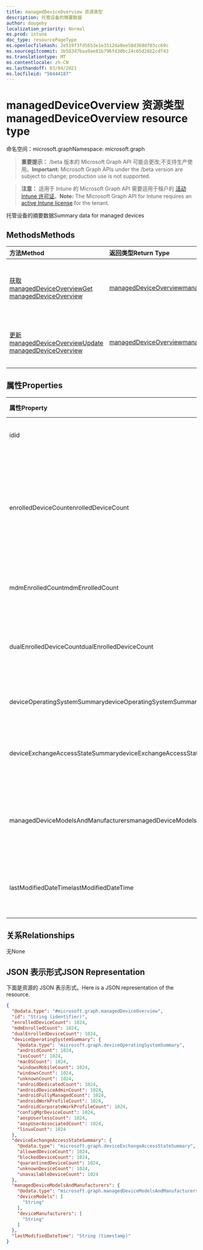 ```yaml
---
title: managedDeviceOverview 资源类型
description: 托管设备的摘要数据
author: dougeby
localization_priority: Normal
ms.prod: intune
doc_type: resourcePageType
ms.openlocfilehash: 2e519f3fd5653e1e3512da8ee58d369df03cc69c
ms.sourcegitcommit: 3b583d7baa9ae81b796fd30bc24c65d26b2cdf43
ms.translationtype: MT
ms.contentlocale: zh-CN
ms.lasthandoff: 03/04/2021
ms.locfileid: "50444187"
---
```

# <a name="manageddeviceoverview-resource-type"></a><span data-ttu-id="b50b7-103">managedDeviceOverview 资源类型</span><span class="sxs-lookup"><span data-stu-id="b50b7-103">managedDeviceOverview resource type</span></span>

<span data-ttu-id="b50b7-104">命名空间：microsoft.graph</span><span class="sxs-lookup"><span data-stu-id="b50b7-104">Namespace: microsoft.graph</span></span>

> <span data-ttu-id="b50b7-105">**重要提示：** /beta 版本的 Microsoft Graph API 可能会更改;不支持生产使用。</span><span class="sxs-lookup"><span data-stu-id="b50b7-105">**Important:** Microsoft Graph APIs under the /beta version are subject to change; production use is not supported.</span></span>

> <span data-ttu-id="b50b7-106">**注意：** 适用于 Intune 的 Microsoft Graph API 需要适用于租户的 [活动 Intune 许可证](https://go.microsoft.com/fwlink/?linkid=839381)。</span><span class="sxs-lookup"><span data-stu-id="b50b7-106">**Note:** The Microsoft Graph API for Intune requires an [active Intune license](https://go.microsoft.com/fwlink/?linkid=839381) for the tenant.</span></span>

<span data-ttu-id="b50b7-107">托管设备的摘要数据</span><span class="sxs-lookup"><span data-stu-id="b50b7-107">Summary data for managed devices</span></span>

## <a name="methods"></a><span data-ttu-id="b50b7-108">Methods</span><span class="sxs-lookup"><span data-stu-id="b50b7-108">Methods</span></span>
|<span data-ttu-id="b50b7-109">方法</span><span class="sxs-lookup"><span data-stu-id="b50b7-109">Method</span></span>|<span data-ttu-id="b50b7-110">返回类型</span><span class="sxs-lookup"><span data-stu-id="b50b7-110">Return Type</span></span>|<span data-ttu-id="b50b7-111">说明</span><span class="sxs-lookup"><span data-stu-id="b50b7-111">Description</span></span>|
|:---|:---|:---|
|[<span data-ttu-id="b50b7-112">获取 managedDeviceOverview</span><span class="sxs-lookup"><span data-stu-id="b50b7-112">Get managedDeviceOverview</span></span>](../api/intune-devices-manageddeviceoverview-get.md)|[<span data-ttu-id="b50b7-113">managedDeviceOverview</span><span class="sxs-lookup"><span data-stu-id="b50b7-113">managedDeviceOverview</span></span>](../resources/intune-devices-manageddeviceoverview.md)|<span data-ttu-id="b50b7-114">读取 [managedDeviceOverview](../resources/intune-devices-manageddeviceoverview.md) 对象的属性和关系。</span><span class="sxs-lookup"><span data-stu-id="b50b7-114">Read properties and relationships of the [managedDeviceOverview](../resources/intune-devices-manageddeviceoverview.md) object.</span></span>|
|[<span data-ttu-id="b50b7-115">更新 managedDeviceOverview</span><span class="sxs-lookup"><span data-stu-id="b50b7-115">Update managedDeviceOverview</span></span>](../api/intune-devices-manageddeviceoverview-update.md)|[<span data-ttu-id="b50b7-116">managedDeviceOverview</span><span class="sxs-lookup"><span data-stu-id="b50b7-116">managedDeviceOverview</span></span>](../resources/intune-devices-manageddeviceoverview.md)|<span data-ttu-id="b50b7-117">更新 [managedDeviceOverview](../resources/intune-devices-manageddeviceoverview.md) 对象的属性。</span><span class="sxs-lookup"><span data-stu-id="b50b7-117">Update the properties of a [managedDeviceOverview](../resources/intune-devices-manageddeviceoverview.md) object.</span></span>|

## <a name="properties"></a><span data-ttu-id="b50b7-118">属性</span><span class="sxs-lookup"><span data-stu-id="b50b7-118">Properties</span></span>
|<span data-ttu-id="b50b7-119">属性</span><span class="sxs-lookup"><span data-stu-id="b50b7-119">Property</span></span>|<span data-ttu-id="b50b7-120">类型</span><span class="sxs-lookup"><span data-stu-id="b50b7-120">Type</span></span>|<span data-ttu-id="b50b7-121">说明</span><span class="sxs-lookup"><span data-stu-id="b50b7-121">Description</span></span>|
|:---|:---|:---|
|<span data-ttu-id="b50b7-122">id</span><span class="sxs-lookup"><span data-stu-id="b50b7-122">id</span></span>|<span data-ttu-id="b50b7-123">String</span><span class="sxs-lookup"><span data-stu-id="b50b7-123">String</span></span>|<span data-ttu-id="b50b7-124">摘要的唯一标识符</span><span class="sxs-lookup"><span data-stu-id="b50b7-124">Unique Identifier for the summary</span></span>|
|<span data-ttu-id="b50b7-125">enrolledDeviceCount</span><span class="sxs-lookup"><span data-stu-id="b50b7-125">enrolledDeviceCount</span></span>|<span data-ttu-id="b50b7-126">Int32</span><span class="sxs-lookup"><span data-stu-id="b50b7-126">Int32</span></span>|<span data-ttu-id="b50b7-127">总注册设备计数。</span><span class="sxs-lookup"><span data-stu-id="b50b7-127">Total enrolled device count.</span></span> <span data-ttu-id="b50b7-128">不包括通过 Intune PC 代理管理的 PC 设备。</span><span class="sxs-lookup"><span data-stu-id="b50b7-128">Does not include PC devices managed via Intune PC Agent</span></span>|
|<span data-ttu-id="b50b7-129">mdmEnrolledCount</span><span class="sxs-lookup"><span data-stu-id="b50b7-129">mdmEnrolledCount</span></span>|<span data-ttu-id="b50b7-130">Int32</span><span class="sxs-lookup"><span data-stu-id="b50b7-130">Int32</span></span>|<span data-ttu-id="b50b7-131">MDM 中注册的设备数</span><span class="sxs-lookup"><span data-stu-id="b50b7-131">The number of devices enrolled in MDM</span></span>|
|<span data-ttu-id="b50b7-132">dualEnrolledDeviceCount</span><span class="sxs-lookup"><span data-stu-id="b50b7-132">dualEnrolledDeviceCount</span></span>|<span data-ttu-id="b50b7-133">Int32</span><span class="sxs-lookup"><span data-stu-id="b50b7-133">Int32</span></span>|<span data-ttu-id="b50b7-134">MDM 和 EAS 中注册的设备数</span><span class="sxs-lookup"><span data-stu-id="b50b7-134">The number of devices enrolled in both MDM and EAS</span></span>|
|<span data-ttu-id="b50b7-135">deviceOperatingSystemSummary</span><span class="sxs-lookup"><span data-stu-id="b50b7-135">deviceOperatingSystemSummary</span></span>|[<span data-ttu-id="b50b7-136">deviceOperatingSystemSummary</span><span class="sxs-lookup"><span data-stu-id="b50b7-136">deviceOperatingSystemSummary</span></span>](../resources/intune-devices-deviceoperatingsystemsummary.md)|<span data-ttu-id="b50b7-137">设备操作系统摘要。</span><span class="sxs-lookup"><span data-stu-id="b50b7-137">Device operating system summary.</span></span>|
|<span data-ttu-id="b50b7-138">deviceExchangeAccessStateSummary</span><span class="sxs-lookup"><span data-stu-id="b50b7-138">deviceExchangeAccessStateSummary</span></span>|[<span data-ttu-id="b50b7-139">deviceExchangeAccessStateSummary</span><span class="sxs-lookup"><span data-stu-id="b50b7-139">deviceExchangeAccessStateSummary</span></span>](../resources/intune-devices-deviceexchangeaccessstatesummary.md)|<span data-ttu-id="b50b7-140">Intune 中的 Exchange 访问状态的分配</span><span class="sxs-lookup"><span data-stu-id="b50b7-140">Distribution of Exchange Access State in Intune</span></span>|
|<span data-ttu-id="b50b7-141">managedDeviceModelsAndManufacturers</span><span class="sxs-lookup"><span data-stu-id="b50b7-141">managedDeviceModelsAndManufacturers</span></span>|[<span data-ttu-id="b50b7-142">managedDeviceModelsAndManufacturers</span><span class="sxs-lookup"><span data-stu-id="b50b7-142">managedDeviceModelsAndManufacturers</span></span>](../resources/intune-devices-manageddevicemodelsandmanufacturers.md)|<span data-ttu-id="b50b7-143">帐户中托管设备的型号和制造商</span><span class="sxs-lookup"><span data-stu-id="b50b7-143">Models and Manufactures meatadata for managed devices in the account</span></span>|
|<span data-ttu-id="b50b7-144">lastModifiedDateTime</span><span class="sxs-lookup"><span data-stu-id="b50b7-144">lastModifiedDateTime</span></span>|<span data-ttu-id="b50b7-145">DateTimeOffset</span><span class="sxs-lookup"><span data-stu-id="b50b7-145">DateTimeOffset</span></span>|<span data-ttu-id="b50b7-146">设备概述的上次修改日期时间</span><span class="sxs-lookup"><span data-stu-id="b50b7-146">Last modified date time of device overview</span></span>|

## <a name="relationships"></a><span data-ttu-id="b50b7-147">关系</span><span class="sxs-lookup"><span data-stu-id="b50b7-147">Relationships</span></span>
<span data-ttu-id="b50b7-148">无</span><span class="sxs-lookup"><span data-stu-id="b50b7-148">None</span></span>

## <a name="json-representation"></a><span data-ttu-id="b50b7-149">JSON 表示形式</span><span class="sxs-lookup"><span data-stu-id="b50b7-149">JSON Representation</span></span>
<span data-ttu-id="b50b7-150">下面是资源的 JSON 表示形式。</span><span class="sxs-lookup"><span data-stu-id="b50b7-150">Here is a JSON representation of the resource.</span></span>
<!-- {
  "blockType": "resource",
  "keyProperty": "id",
  "@odata.type": "microsoft.graph.managedDeviceOverview"
}
-->
``` json
{
  "@odata.type": "#microsoft.graph.managedDeviceOverview",
  "id": "String (identifier)",
  "enrolledDeviceCount": 1024,
  "mdmEnrolledCount": 1024,
  "dualEnrolledDeviceCount": 1024,
  "deviceOperatingSystemSummary": {
    "@odata.type": "microsoft.graph.deviceOperatingSystemSummary",
    "androidCount": 1024,
    "iosCount": 1024,
    "macOSCount": 1024,
    "windowsMobileCount": 1024,
    "windowsCount": 1024,
    "unknownCount": 1024,
    "androidDedicatedCount": 1024,
    "androidDeviceAdminCount": 1024,
    "androidFullyManagedCount": 1024,
    "androidWorkProfileCount": 1024,
    "androidCorporateWorkProfileCount": 1024,
    "configMgrDeviceCount": 1024,
    "aospUserlessCount": 1024,
    "aospUserAssociatedCount": 1024,
    "linuxCount": 1024
  },
  "deviceExchangeAccessStateSummary": {
    "@odata.type": "microsoft.graph.deviceExchangeAccessStateSummary",
    "allowedDeviceCount": 1024,
    "blockedDeviceCount": 1024,
    "quarantinedDeviceCount": 1024,
    "unknownDeviceCount": 1024,
    "unavailableDeviceCount": 1024
  },
  "managedDeviceModelsAndManufacturers": {
    "@odata.type": "microsoft.graph.managedDeviceModelsAndManufacturers",
    "deviceModels": [
      "String"
    ],
    "deviceManufacturers": [
      "String"
    ]
  },
  "lastModifiedDateTime": "String (timestamp)"
}
```




